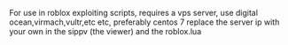 For use in roblox exploiting scripts,
requires a vps server,
use digital ocean,virmach,vultr,etc etc,
preferably centos 7 
replace the server ip with your own in the sippv (the viewer) and the roblox.lua
